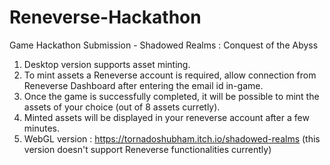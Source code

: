 # Reneverse-Hackathon
Game Hackathon Submission - Shadowed Realms : Conquest of the Abyss

1. Desktop version supports asset minting.
2. To mint assets a Reneverse account is required, allow connection from Reneverse Dashboard after entering the email id in-game.
3. Once the game is successfully completed, it will be possible to mint the assets of your choice (out of 8 assets curretly).
4. Minted assets will be displayed in your reneverse account after a few minutes.
5. WebGL version : https://tornadoshubham.itch.io/shadowed-realms (this version doesn't support Reneverse functionalities currently)
